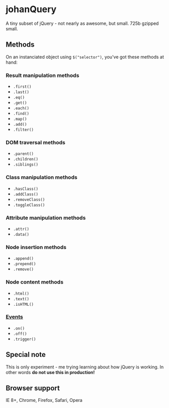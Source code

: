 # johanQuery
A tiny subset of jQuery - not nearly as awesome, but small. 725b gzipped small.

## Methods
On an instanciated object using `$("selector")`, you've got these methods at hand:

### Result manipulation methods
* `.first()`
* `.last()`
* `.eq()`
* `.get()`
* `.each()`
* `.find()`
* `.map()`
* `.add()`
* `.filter()`

### DOM traversal methods
* `.parent()`
* `.children()`
* `.siblings()`

### Class manipulation methods
* `.hasClass()`
* `.addClass()`
* `.removeClass()`
* `.toggleClass()`

### Attribute manipulation methods
* `.attr()`
* `.data()`

### Node insertion methods
* `.append()`
* `.prepend()`
* `.remove()`

### Node content methods
* `.html()`
* `.text()`
* `.isHTML()`

### [Events](http://en.wikipedia.org/wiki/DOM_events#Events)
* `.on()`
* `.off()`
* `.trigger()`

## Special note
This is only experiment - me trying learning about how jQuery is working. In other words __do not use this in production!__

## Browser support
IE 8+, Chrome, Firefox, Safari, Opera